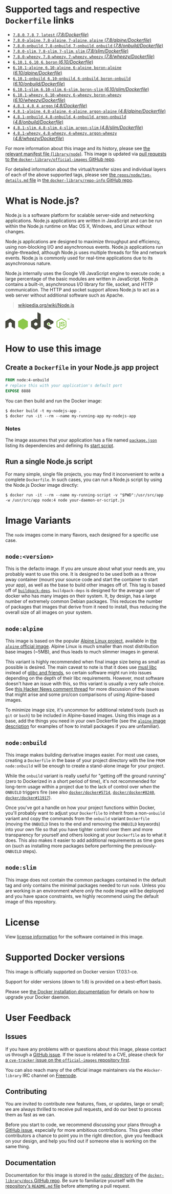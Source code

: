 <!--

********************************************************************************

WARNING:

    DO NOT EDIT "node/README.md"

    IT IS AUTO-GENERATED

    (from the other files in "node/" combined with a set of templates)

********************************************************************************

-->

# Supported tags and respective `Dockerfile` links

-	[`7.8.0`, `7.8`, `7`, `latest` (*7.8/Dockerfile*)](https://github.com/nodejs/docker-node/blob/189588b1b52f80f8b3cec7f432ac60c0e884116e/7.8/Dockerfile)
-	[`7.8.0-alpine`, `7.8-alpine`, `7-alpine`, `alpine` (*7.8/alpine/Dockerfile*)](https://github.com/nodejs/docker-node/blob/189588b1b52f80f8b3cec7f432ac60c0e884116e/7.8/alpine/Dockerfile)
-	[`7.8.0-onbuild`, `7.8-onbuild`, `7-onbuild`, `onbuild` (*7.8/onbuild/Dockerfile*)](https://github.com/nodejs/docker-node/blob/189588b1b52f80f8b3cec7f432ac60c0e884116e/7.8/onbuild/Dockerfile)
-	[`7.8.0-slim`, `7.8-slim`, `7-slim`, `slim` (*7.8/slim/Dockerfile*)](https://github.com/nodejs/docker-node/blob/189588b1b52f80f8b3cec7f432ac60c0e884116e/7.8/slim/Dockerfile)
-	[`7.8.0-wheezy`, `7.8-wheezy`, `7-wheezy`, `wheezy` (*7.8/wheezy/Dockerfile*)](https://github.com/nodejs/docker-node/blob/189588b1b52f80f8b3cec7f432ac60c0e884116e/7.8/wheezy/Dockerfile)
-	[`6.10.1`, `6.10`, `6`, `boron` (*6.10/Dockerfile*)](https://github.com/nodejs/docker-node/blob/a5141d841167d109bcad542c9fb636607dabc8b1/6.10/Dockerfile)
-	[`6.10.1-alpine`, `6.10-alpine`, `6-alpine`, `boron-alpine` (*6.10/alpine/Dockerfile*)](https://github.com/nodejs/docker-node/blob/a5141d841167d109bcad542c9fb636607dabc8b1/6.10/alpine/Dockerfile)
-	[`6.10.1-onbuild`, `6.10-onbuild`, `6-onbuild`, `boron-onbuild` (*6.10/onbuild/Dockerfile*)](https://github.com/nodejs/docker-node/blob/14681db8e89c0493e8af20657883fa21488a7766/6.10/onbuild/Dockerfile)
-	[`6.10.1-slim`, `6.10-slim`, `6-slim`, `boron-slim` (*6.10/slim/Dockerfile*)](https://github.com/nodejs/docker-node/blob/14681db8e89c0493e8af20657883fa21488a7766/6.10/slim/Dockerfile)
-	[`6.10.1-wheezy`, `6.10-wheezy`, `6-wheezy`, `boron-wheezy` (*6.10/wheezy/Dockerfile*)](https://github.com/nodejs/docker-node/blob/14681db8e89c0493e8af20657883fa21488a7766/6.10/wheezy/Dockerfile)
-	[`4.8.1`, `4.8`, `4`, `argon` (*4.8/Dockerfile*)](https://github.com/nodejs/docker-node/blob/a5141d841167d109bcad542c9fb636607dabc8b1/4.8/Dockerfile)
-	[`4.8.1-alpine`, `4.8-alpine`, `4-alpine`, `argon-alpine` (*4.8/alpine/Dockerfile*)](https://github.com/nodejs/docker-node/blob/a5141d841167d109bcad542c9fb636607dabc8b1/4.8/alpine/Dockerfile)
-	[`4.8.1-onbuild`, `4.8-onbuild`, `4-onbuild`, `argon-onbuild` (*4.8/onbuild/Dockerfile*)](https://github.com/nodejs/docker-node/blob/14681db8e89c0493e8af20657883fa21488a7766/4.8/onbuild/Dockerfile)
-	[`4.8.1-slim`, `4.8-slim`, `4-slim`, `argon-slim` (*4.8/slim/Dockerfile*)](https://github.com/nodejs/docker-node/blob/14681db8e89c0493e8af20657883fa21488a7766/4.8/slim/Dockerfile)
-	[`4.8.1-wheezy`, `4.8-wheezy`, `4-wheezy`, `argon-wheezy` (*4.8/wheezy/Dockerfile*)](https://github.com/nodejs/docker-node/blob/14681db8e89c0493e8af20657883fa21488a7766/4.8/wheezy/Dockerfile)

For more information about this image and its history, please see [the relevant manifest file (`library/node`)](https://github.com/docker-library/official-images/blob/master/library/node). This image is updated via [pull requests to the `docker-library/official-images` GitHub repo](https://github.com/docker-library/official-images/pulls?q=label%3Alibrary%2Fnode).

For detailed information about the virtual/transfer sizes and individual layers of each of the above supported tags, please see [the `repos/node/tag-details.md` file](https://github.com/docker-library/repo-info/blob/master/repos/node/tag-details.md) in [the `docker-library/repo-info` GitHub repo](https://github.com/docker-library/repo-info).

# What is Node.js?

Node.js is a software platform for scalable server-side and networking applications. Node.js applications are written in JavaScript and can be run within the Node.js runtime on Mac OS X, Windows, and Linux without changes.

Node.js applications are designed to maximize throughput and efficiency, using non-blocking I/O and asynchronous events. Node.js applications run single-threaded, although Node.js uses multiple threads for file and network events. Node.js is commonly used for real-time applications due to its asynchronous nature.

Node.js internally uses the Google V8 JavaScript engine to execute code; a large percentage of the basic modules are written in JavaScript. Node.js contains a built-in, asynchronous I/O library for file, socket, and HTTP communication. The HTTP and socket support allows Node.js to act as a web server without additional software such as Apache.

> [wikipedia.org/wiki/Node.js](https://en.wikipedia.org/wiki/Node.js)

![logo](https://raw.githubusercontent.com/docker-library/docs/01c12653951b2fe592c1f93a13b4e289ada0e3a1/node/logo.png)

# How to use this image

## Create a `Dockerfile` in your Node.js app project

```dockerfile
FROM node:4-onbuild
# replace this with your application's default port
EXPOSE 8888
```

You can then build and run the Docker image:

```console
$ docker build -t my-nodejs-app .
$ docker run -it --rm --name my-running-app my-nodejs-app
```

### Notes

The image assumes that your application has a file named [`package.json`](https://docs.npmjs.com/files/package.json) listing its dependencies and defining its [start script](https://docs.npmjs.com/misc/scripts#default-values).

## Run a single Node.js script

For many simple, single file projects, you may find it inconvenient to write a complete `Dockerfile`. In such cases, you can run a Node.js script by using the Node.js Docker image directly:

```console
$ docker run -it --rm --name my-running-script -v "$PWD":/usr/src/app -w /usr/src/app node:4 node your-daemon-or-script.js
```

# Image Variants

The `node` images come in many flavors, each designed for a specific use case.

## `node:<version>`

This is the defacto image. If you are unsure about what your needs are, you probably want to use this one. It is designed to be used both as a throw away container (mount your source code and start the container to start your app), as well as the base to build other images off of. This tag is based off of [`buildpack-deps`](https://registry.hub.docker.com/_/buildpack-deps/). `buildpack-deps` is designed for the average user of docker who has many images on their system. It, by design, has a large number of extremely common Debian packages. This reduces the number of packages that images that derive from it need to install, thus reducing the overall size of all images on your system.

## `node:alpine`

This image is based on the popular [Alpine Linux project](http://alpinelinux.org), available in [the `alpine` official image](https://hub.docker.com/_/alpine). Alpine Linux is much smaller than most distribution base images (~5MB), and thus leads to much slimmer images in general.

This variant is highly recommended when final image size being as small as possible is desired. The main caveat to note is that it does use [musl libc](http://www.musl-libc.org) instead of [glibc and friends](http://www.etalabs.net/compare_libcs.html), so certain software might run into issues depending on the depth of their libc requirements. However, most software doesn't have an issue with this, so this variant is usually a very safe choice. See [this Hacker News comment thread](https://news.ycombinator.com/item?id=10782897) for more discussion of the issues that might arise and some pro/con comparisons of using Alpine-based images.

To minimize image size, it's uncommon for additional related tools (such as `git` or `bash`) to be included in Alpine-based images. Using this image as a base, add the things you need in your own Dockerfile (see the [`alpine` image description](https://hub.docker.com/_/alpine/) for examples of how to install packages if you are unfamiliar).

## `node:onbuild`

This image makes building derivative images easier. For most use cases, creating a `Dockerfile` in the base of your project directory with the line `FROM node:onbuild` will be enough to create a stand-alone image for your project.

While the `onbuild` variant is really useful for "getting off the ground running" (zero to Dockerized in a short period of time), it's not recommended for long-term usage within a project due to the lack of control over *when* the `ONBUILD` triggers fire (see also [`docker/docker#5714`](https://github.com/docker/docker/issues/5714), [`docker/docker#8240`](https://github.com/docker/docker/issues/8240), [`docker/docker#11917`](https://github.com/docker/docker/issues/11917)).

Once you've got a handle on how your project functions within Docker, you'll probably want to adjust your `Dockerfile` to inherit from a non-`onbuild` variant and copy the commands from the `onbuild` variant `Dockerfile` (moving the `ONBUILD` lines to the end and removing the `ONBUILD` keywords) into your own file so that you have tighter control over them and more transparency for yourself and others looking at your `Dockerfile` as to what it does. This also makes it easier to add additional requirements as time goes on (such as installing more packages before performing the previously-`ONBUILD` steps).

## `node:slim`

This image does not contain the common packages contained in the default tag and only contains the minimal packages needed to run `node`. Unless you are working in an environment where *only* the node image will be deployed and you have space constraints, we highly recommend using the default image of this repository.

# License

View [license information](https://github.com/joyent/node/blob/master/LICENSE) for the software contained in this image.

# Supported Docker versions

This image is officially supported on Docker version 17.03.1-ce.

Support for older versions (down to 1.6) is provided on a best-effort basis.

Please see [the Docker installation documentation](https://docs.docker.com/installation/) for details on how to upgrade your Docker daemon.

# User Feedback

## Issues

If you have any problems with or questions about this image, please contact us through a [GitHub issue](https://github.com/nodejs/docker-node/issues). If the issue is related to a CVE, please check for [a `cve-tracker` issue on the `official-images` repository first](https://github.com/docker-library/official-images/issues?q=label%3Acve-tracker).

You can also reach many of the official image maintainers via the `#docker-library` IRC channel on [Freenode](https://freenode.net).

## Contributing

You are invited to contribute new features, fixes, or updates, large or small; we are always thrilled to receive pull requests, and do our best to process them as fast as we can.

Before you start to code, we recommend discussing your plans through a [GitHub issue](https://github.com/nodejs/docker-node/issues), especially for more ambitious contributions. This gives other contributors a chance to point you in the right direction, give you feedback on your design, and help you find out if someone else is working on the same thing.

## Documentation

Documentation for this image is stored in the [`node/` directory](https://github.com/docker-library/docs/tree/master/node) of the [`docker-library/docs` GitHub repo](https://github.com/docker-library/docs). Be sure to familiarize yourself with the [repository's `README.md` file](https://github.com/docker-library/docs/blob/master/README.md) before attempting a pull request.
